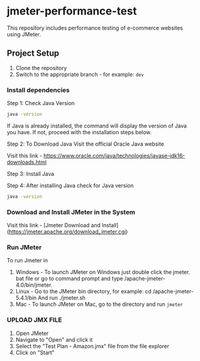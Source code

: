 # jmeter-performance-test
This repository includes performance testing of e-commerce websites using JMeter.

## Project Setup

1. Clone the repository
2. Switch to the appropriate branch - for example: `dev`

### Install dependencies

Step 1: Check Java Version

```sh
java -version
```

If Java is already installed, the command will display the version of Java you have. If not, proceed with the installation steps below.

Step 2: To Download Java Visit the official Oracle Java website

Visit this link - https://www.oracle.com/java/technologies/javase-jdk16-downloads.html

Step 3: Install Java

Step 4: After installing Java check for Java version

```sh
java -version
```

### Download and Install JMeter in the System

Visit this link - [Jmeter Download and Install] (https://jmeter.apache.org/download_jmeter.cgi)


### Run JMeter

To run Jmeter in 

1. Windows - To launch JMeter on Windows just double click the jmeter. bat file or go to command prompt and type <file path>/apache-jmeter-4.0/bin/jmeter.
2. Linux - Go to the JMeter bin directory, for example: cd /apache-jmeter-5.4.1/bin And run ./jmeter.sh
3. Mac - To launch JMeter on Mac, go to the directory and run ```jmeter```

### UPLOAD JMX FILE

1. Open JMeter
2. Navigate to "Open" and click it
3. Select the "Test Plan - Amazon.jmx" file from the file explorer
4. Click on "Start"



   
